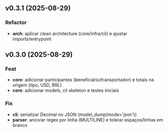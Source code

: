 ## v0.3.1 (2025-08-29)

### Refactor

- **arch**: aplicar clean architecture (core/infra/cli) e ajustar imports/entrypoint

## v0.3.0 (2025-08-29)

### Feat

- **core**: adicionar participantes (beneficiário/transportador) e totais na origem (tipo, USD, BRL)
- **core**: adicionar models, cli skeleton e testes iniciais

### Fix

- **cli**: serializar Decimal no JSON (model_dump(mode='json'))
- **parser**: ancorar regex por linha (MULTILINE) e tolerar espaços/linhas em branco
